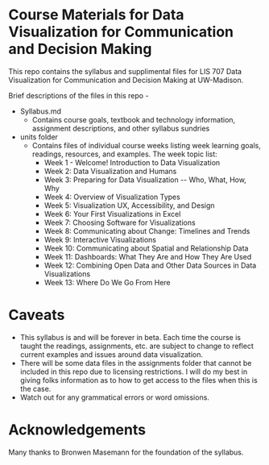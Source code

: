 # Course Materials for Data Visualization for Communication and Decision Making

This repo contains the syllabus and supplimental files for LIS 707 Data Visualization for Communication and Decision Making at UW-Madison. 

Brief descriptions of the files in this repo - 

- Syllabus.md
  - Contains course goals, textbook and technology information, assignment descriptions, and other syllabus sundries
- units folder
  - Contains files of individual course weeks listing week learning goals, readings, resources, and examples. The week topic list:
    - Week 1 - Welcome! Introduction to Data Visualization
    - Week 2: Data Visualization and Humans
    - Week 3: Preparing for Data Visualization -- Who, What, How, Why
    - Week 4: Overview of Visualization Types
    - Week 5: Visualization UX, Accessibility, and Design
    - Week 6: Your First Visualizations in Excel
    - Week 7: Choosing Software for Visualizations
    - Week 8: Communicating about Change: Timelines and Trends
    - Week 9: Interactive Visualizations
    - Week 10: Communicating about Spatial and Relationship Data
    - Week 11: Dashboards: What They Are and How They Are Used
    - Week 12: Combining Open Data and Other Data Sources in Data Visualizations
    - Week 13: Where Do We Go From Here

# Caveats 

- This syllabus is and will be forever in beta. Each time the course is taught the readings, assignments, etc. are subject to change to reflect current examples and issues around data visualization.
- There will be some data files in the assignments folder that cannot be included in this repo due to licensing restrictions. I will do my best in giving folks information as to how to get access to the files when this is the case.
- Watch out for any grammatical errors or word omissions. 

# Acknowledgements 

Many thanks to Bronwen Masemann for the foundation of the syllabus. 


